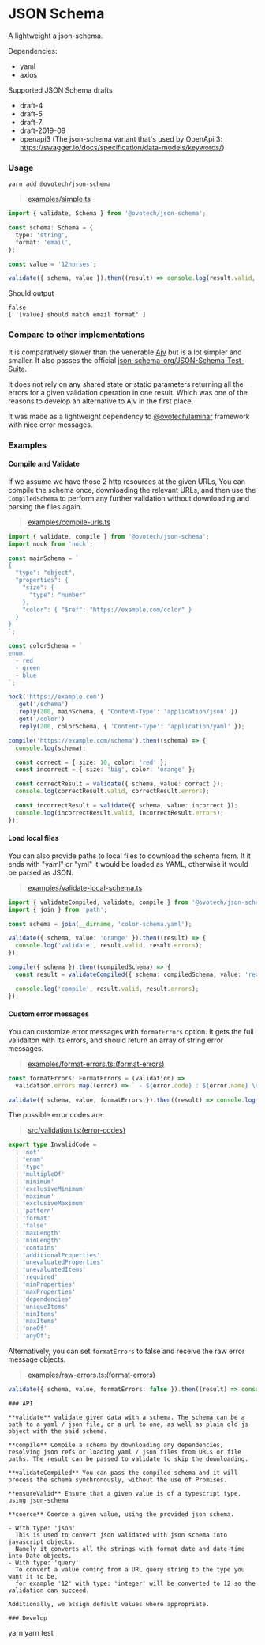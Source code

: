 # JSON Schema

A lightweight a json-schema.

Dependencies:

- yaml
- axios

Supported JSON Schema drafts

- draft-4
- draft-5
- draft-7
- draft-2019-09
- openapi3 (The json-schema variant that's used by OpenApi 3: https://swagger.io/docs/specification/data-models/keywords/)

### Usage

```shell
yarn add @ovotech/json-schema
```

> [examples/simple.ts](https://github.com/ovotech/laminar/tree/main/packages/json-schema/examples/simple.ts)

```typescript
import { validate, Schema } from '@ovotech/json-schema';

const schema: Schema = {
  type: 'string',
  format: 'email',
};

const value = '12horses';

validate({ schema, value }).then((result) => console.log(result.valid, result.errors));
```

Should output

```
false
[ '[value] should match email format' ]
```

### Compare to other implementations

It is comparatively slower than the venerable [Ajv](https://github.com/epoberezkin/ajv) but is a lot simpler and smaller. It also passes the official [json-schema-org/JSON-Schema-Test-Suite](https://github.com/json-schema-org/JSON-Schema-Test-Suite).

It does not rely on any shared state or static parameters returning all the errors for a given validation operation in one result. Which was one of the reasons to develop an alternative to Ajv in the first place.

It was made as a lightweight dependency to [@ovotech/laminar](https://github.com/ovotech/laminar) framework with nice error messages.

### Examples

#### Compile and Validate

If we assume we have those 2 http resources at the given URLs, You can compile the schema once, downloading the relevant URLs, and then use the `CompiledSchema` to perform any further validation without downloading and parsing the files again.

> [examples/compile-urls.ts](https://github.com/ovotech/laminar/tree/main/packages/json-schema/examples/compile-urls.ts)

```typescript
import { validate, compile } from '@ovotech/json-schema';
import nock from 'nock';

const mainSchema = `
{
  "type": "object",
  "properties": {
    "size": {
      "type": "number"
    },
    "color": { "$ref": "https://example.com/color" }
  }
}
`;

const colorSchema = `
enum:
  - red
  - green
  - blue
`;

nock('https://example.com')
  .get('/schema')
  .reply(200, mainSchema, { 'Content-Type': 'application/json' })
  .get('/color')
  .reply(200, colorSchema, { 'Content-Type': 'application/yaml' });

compile('https://example.com/schema').then((schema) => {
  console.log(schema);

  const correct = { size: 10, color: 'red' };
  const incorrect = { size: 'big', color: 'orange' };

  const correctResult = validate({ schema, value: correct });
  console.log(correctResult.valid, correctResult.errors);

  const incorrectResult = validate({ schema, value: incorrect });
  console.log(incorrectResult.valid, incorrectResult.errors);
});
```

#### Load local files

You can also provide paths to local files to download the schema from. It it ends with "yaml" or "yml" it would be loaded as YAML, otherwise it would be parsed as JSON.

> [examples/validate-local-schema.ts](https://github.com/ovotech/laminar/tree/main/packages/json-schema/examples/validate-local-schema.ts)

```typescript
import { validateCompiled, validate, compile } from '@ovotech/json-schema';
import { join } from 'path';

const schema = join(__dirname, 'color-schema.yaml');

validate({ schema, value: 'orange' }).then((result) => {
  console.log('validate', result.valid, result.errors);
});

compile({ schema }).then((compiledSchema) => {
  const result = validateCompiled({ schema: compiledSchema, value: 'red' });

  console.log('compile', result.valid, result.errors);
});
```

#### Custom error messages

You can customize error messages with `formatErrors` option. It gets the full validaiton with its errors, and should return an array of string error messages.

> [examples/format-errors.ts:(format-errors)](https://github.com/ovotech/laminar/tree/main/packages/json-schema/examples/format-errors.ts#L10-L15)

```typescript
const formatErrors: FormatErrors = (validation) =>
  validation.errors.map((error) => ` - ${error.code} : ${error.name} \n`);

validate({ schema, value, formatErrors }).then((result) => console.log(result.valid, result.errors));
```

The possible error codes are:

> [src/validation.ts:(error-codes)](https://github.com/ovotech/laminar/tree/main/packages/json-schema/src/validation.ts#L4-L32)

```typescript
export type InvalidCode =
  | 'not'
  | 'enum'
  | 'type'
  | 'multipleOf'
  | 'minimum'
  | 'exclusiveMinimum'
  | 'maximum'
  | 'exclusiveMaximum'
  | 'pattern'
  | 'format'
  | 'false'
  | 'maxLength'
  | 'minLength'
  | 'contains'
  | 'additionalProperties'
  | 'unevaluatedProperties'
  | 'unevaluatedItems'
  | 'required'
  | 'minProperties'
  | 'maxProperties'
  | 'dependencies'
  | 'uniqueItems'
  | 'minItems'
  | 'maxItems'
  | 'oneOf'
  | 'anyOf';
```

Alternatively, you can set `formatErrors` to false and receive the raw error message objects.

> [examples/raw-errors.ts:(format-errors)](https://github.com/ovotech/laminar/tree/main/packages/json-schema/examples/raw-errors.ts#L10-L12)

```typescript
validate({ schema, value, formatErrors: false }).then((result) => console.log(result.valid, result.errors));
```

```
### API

**validate** validate given data with a schema. The schema can be a path to a yaml / json file, or a url to one, as well as plain old js object with the said schema.

**compile** Compile a schema by downloading any dependencies, resolving json refs or loading yaml / json files from URLs or file paths. The result can be passed to validate to skip the downloading.

**validateCompiled** You can pass the compiled schema and it will process the schema synchronously, without the use of Promises.

**ensureValid** Ensure that a given value is of a typescript type, using json-schema

**coerce** Coerce a given value, using the provided json schema.

- With type: 'json'
  This is used to convert json validated with json schema into javascript objects.
  Namely it converts all the strings with format date and date-time into Date objects.
- With type: 'query'
  To convert a value coming from a URL query string to the type you want it to be,
  for example '12' with type: 'integer' will be converted to 12 so the validation can succeed.

Additionally, we assign default values where appropriate.

### Develop

```

yarn
yarn test

```

```
